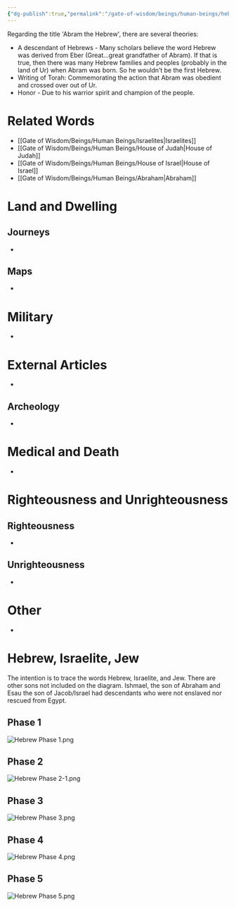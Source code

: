 ```yaml
---
{"dg-publish":true,"permalink":"/gate-of-wisdom/beings/human-beings/hebrew/","tags":["#GateWisdom","Being","HumanBeing","H"]}
---
```



Regarding the title 'Abram the Hebrew', there are several theories:

- A descendant of Hebrews - Many scholars believe the word Hebrew was derived from Eber (Great…great grandfather of Abram). If that is true, then there was many Hebrew families and peoples (probably in the land of Ur) when Abram was born.  So he wouldn’t be the first Hebrew.
- Writing of Torah: Commemorating the action that Abram was obedient and crossed over out of Ur. 
-  Honor - Due to his warrior spirit and champion of the people.

# Related Words
- [[Gate of Wisdom/Beings/Human Beings/Israelites\|Israelites]]
- [[Gate of Wisdom/Beings/Human Beings/House of Judah\|House of Judah]]
- [[Gate of Wisdom/Beings/Human Beings/House of Israel\|House of Israel]]
- [[Gate of Wisdom/Beings/Human Beings/Abraham\|Abraham]]
# Land and Dwelling
## Journeys
- 

## Maps
- 

# Military
- 

# External Articles
- 

## Archeology
- 

# Medical and Death
- 

# Righteousness and Unrighteousness
## Righteousness
- 

## Unrighteousness
- 

# Other
- 


# Hebrew, Israelite, Jew

The intention is to trace the words Hebrew, Israelite, and Jew. There are other sons not included on the diagram. Ishmael, the son of Abraham and Esau the son of Jacob/Israel had descendants who were not enslaved nor rescued from Egypt.
## Phase 1

![Hebrew Phase 1.png](/img/user/Assets/attachments/Hebrew%20Phase%201.png)

## Phase 2

![Hebrew Phase 2-1.png](/img/user/Assets/attachments/Hebrew%20Phase%202-1.png)

## Phase 3

![Hebrew Phase 3.png](/img/user/Assets/attachments/Hebrew%20Phase%203.png)

## Phase 4

![Hebrew Phase 4.png](/img/user/Assets/attachments/Hebrew%20Phase%204.png)

## Phase 5

![Hebrew Phase 5.png](/img/user/Assets/attachments/Hebrew%20Phase%205.png)

